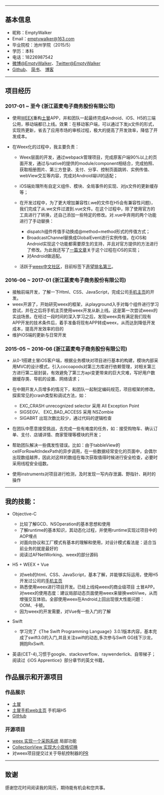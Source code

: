




---
## 基本信息
- 昵称：EmptyWalker            
- Email：emptywalker@163.com 
- 毕业院校：池州学院（2015/5）
- 学历：本科
- 电话：18226987542
- [微博@EmptyWalker](http://weibo.com/2607816371/profile?rightmod=1&wvr=6&mod=personinfo)、[Twitter@EmptyWalker](https://twitter.com/EmptyWalkMan)
- [Github]( https://github.com/emptywalker )、 [简书](http://www.jianshu.com/users/14857ca34ed8/latest_articles)、 [博客](https://emptywalker.github.io)


---

## 项目经历
### 2017-01 ~ 至今 (浙江蓝麦电子商务股份有限公司)
   

- 使用[WEEX](https://github.com/apache/incubator-weex)重构[土冒](https://itunes.apple.com/us/app/土冒-最挑剔的特产选品师/id965720144?mt=8)APP，并和团队一起最终完成Android、iOS、H5的三端公用，移动端都已上线。效果：在移动客户端，可以通过下发js文件的形式，实现热更新，省去了应用市场的审核过程，极大的提高了开发效率，降低了开发成本。
- 在Weex化的过程中，我主要负责：

	- Weex层面的开发，通过webpack管理项目，完成原客户端90%以上的页面开发，通过与native的提供的module/component相结合，完成拍照、获取相册图片、第三方登录、支付、分享、控制页面跳转、实例传值、webView交互等内容，完成对Android端UI的适配；
	- iOS端处理所有自定义组件、模块、全局事件的实现、对js文件的更新缓存等；
	
	- 在开发过程中，为了更大增加兼容性(.we的文件在H5会有兼容性问题)，我们完成了从.we文件过渡到.vue文件。在这个过程中，除了使用官方的工具进行了转换，还自己添加一些特定的修改。对.vue中弃用的两个功能进行了手动替换：
		- dispatch组件传值手动换成@method=method形式的传值方式；
		- BroadcastChannel替换成GlobalEvent进行实例传值，在iOS和Android实现这个功能都需要原生的支持，并且对官方提供的方法进行了修改。为此我还写了[一篇文章](http://www.jianshu.com/p/d17b83c1f873)关于这个过程在iOS的实现；
		- 对Android做适配。
	- 活跃于[weex中文社区](https://segmentfault.com/t/weex)，目前标签下[声望排名第三](https://segmentfault.com/u/xlihey)。
		

### 2016-06 ~ 2017-01 (浙江蓝麦电子商务股份有限公司)
- 接触前端开发，了解一下Html、CSS、JavaScript，完成公司[手机主页](htts://www.toomao.com)的开发。
- weex开源了，开始研究weex的框架，从playground入手对每个组件进行学习尝试，并在之后将手机主页使用weex开发从新上线。这是第一次尝试weex的实战场景。在经过一段时间的深入学习之后，发现weex具有满足我们现有APP开发的技术条件后，着手准备将现有APP转成weex，从而达到降低开发成本，提高开发效率的目的
- 维护iOS端的更新与日常开发

### 2015-05 ~ 2016-06 (浙江蓝麦电子商务股份有限公司)

- 从0-1搭建土冒iOS客户端，根据业务模块对项目进行基本的构建，模块内部采用MVC的设计模式，引入cocoapods对第三方库进行依赖管理，对相关第三方进行第二层封装，有效避免了第三方api变更带来的巨大灾难，写好用户数据缓存类、导航的设置、网络请求；

- 在中期开发人员增多的情况下，和团队一起制定编码规范，项目框架的修改。探索常见的crash类型和调试方法，如：
	- EXC_CRASH unrecognized selector 采用 All Exception Point
	- SIGSEGV、 EXC_BAD_ACCESS 采用 NSZombie
	- SIGABRT 出现次数比较少，通过代码的逻辑检查
	
- 在团队中愿意接受挑战，去完成一些有难度的任务，如：接受购物车、确认订单、支付、店铺详情、商家管理等模块的开发；

- 帮助团队解决一些偶发性错误。比如：由于tabbleView的cellForRowAtIndexPath的异步调用，在一些数据经常变化的页面中，会偶尔出现数组越界，因此对这样的数组在每次获取值得时候进行安全检查，必要时采用线程安全组数。
- 使用instruments对项目进行检测，及时发现一写内存泄漏、野指针、耗时的操作

---

## 我的技能：
- Objective-C
	- 比较了解GCD、NSOperation的基本思想和使用
	- 了解runtime的基本知识，其动态化过程，并使用runtime实现过项目中的AOP埋点
	- 对面向协议和工厂模式有基本的理解和使用，对设计模式看法是：适合当前业务的就是最好的
	- 阅读过AFNetWorking、weex的部分源码


-  H5 + WEEX + Vue
	- 对web的html、CSS、JavaScript，基本了解，并能够实际运用，使用H5开发过公司的[手机主页](https://www.toomao.com)
	- 熟悉使用weex进行项目开发。已经上线纯weex的商业级项目 土冒APP。对weex的使用态度：建议局部动态页面使用weex来替换webViwe，从而增强交互体验。全部使用weex在Android上回出现很大性能问题：OOM、卡顿。
	- 因为weex的开发需要，对Vue有一些入门的了解

- Swift
	- 学习完了《The Swift Programming Language》3.0.1版本内容，基本完成了swift3.0的入门,并且关注swift的动态,多次参与Swift GG线下沙龙，拥抱RxSwift.
- 英语(CET-4),习惯于google、stackoverflow、raywenderlick、自带梯子；阅读过《iOS Apprentice》部分章节的英文书籍， 




## 作品展示和开源项目
### 作品展示
- [土冒](https://itunes.apple.com/cn/app/tu-mao-jin-kou-ling-shi-%20gou/id965720144?mt=8)
- [土冒手机web主页](https://www.toomao.com) 手机端H5
- [GitHub](https://github.com/emptywalker)

### 开源项目
 - [weex 实现一个采购系统](https://github.com/emptywalker/PurchasingPlatform)  局部功能
 - [CollectionView 实现大小宫格切换](https://github.com/emptywalker/XYHCollectionViewLayout)
 - 对weex项目提交过关于导航控制器的[PR](https://github.com/apache/incubator-weex/pull/267)
 
---

## 致谢
感谢您花时间阅读我的简历，期待能有机会和您共事。


